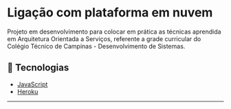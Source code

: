 # Ligação com plataforma em nuvem
          
<p>Projeto em desenvolvimento para colocar em prática as técnicas aprendida em Arquitetura Orientada a Serviços, referente a grade curricular do Colégio Técnico de Campinas - Desenvolvimento de Sistemas.</p>


## :rocket: Tecnologias

-  [JavaScript](https://262.ecma-international.org/5.1/)
-  [Heroku](https://www.heroku.com/)

---


           
          
